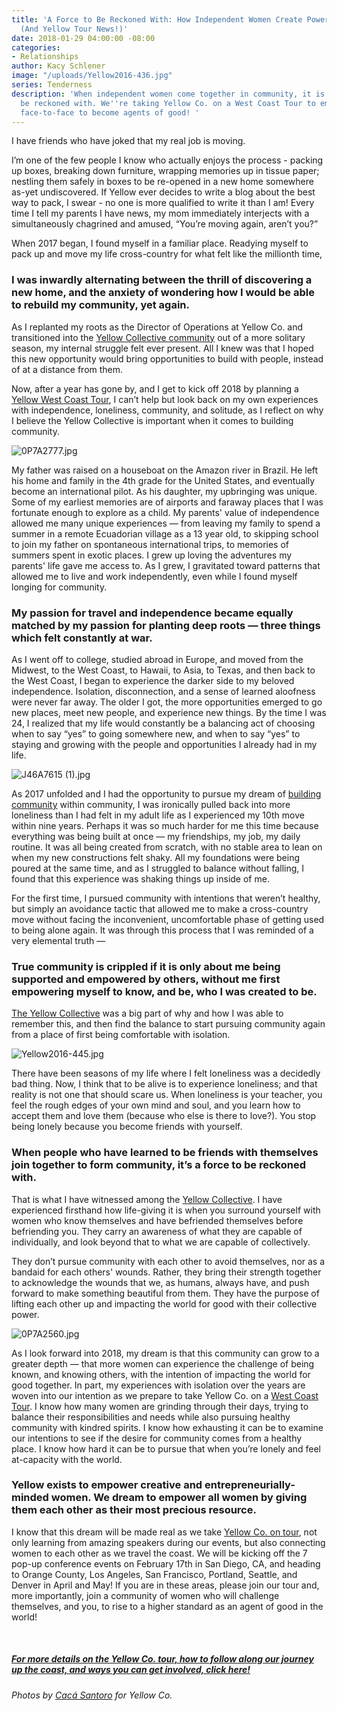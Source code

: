 ```yaml
---
title: 'A Force to Be Reckoned With: How Independent Women Create Powerful Community
  (And Yellow Tour News!)'
date: 2018-01-29 04:00:00 -08:00
categories:
- Relationships
author: Kacy Schlener
image: "/uploads/Yellow2016-436.jpg"
series: Tenderness
description: 'When independent women come together in community, it is a force to
  be reckoned with. We''re taking Yellow Co. on a West Coast Tour to empower women
  face-to-face to become agents of good! '
---
```


I have friends who have joked that my real job is moving.

I’m one of the few people I know who actually enjoys the process - packing up boxes, breaking down furniture, wrapping memories up in tissue paper; nestling them safely in boxes to be re-opened in a new home somewhere as-yet undiscovered. If Yellow ever decides to write a blog about the best way to pack, I swear - no one is more qualified to write it than I am! Every time I tell my parents I have news, my mom immediately interjects with a simultaneously chagrined and amused, “You’re moving again, aren’t you?”

When 2017 began, I found myself in a familiar place. Readying myself to pack up and move my life cross-country for what felt like the millionth time,

### I was inwardly alternating between the thrill of discovering a new home, and the anxiety of wondering how I would be able to rebuild my community, yet again.

As I replanted my roots as the Director of Operations at Yellow Co. and transitioned into the [Yellow Collective community](https://yellowco.co/membership/) out of a more solitary season, my internal struggle felt ever present. All I knew was that I hoped this new opportunity would bring opportunities to build with people, instead of at a distance from them.

Now, after a year has gone by, and I get to kick off 2018 by planning a [Yellow West Coast Tour](https://yellowcollective.lpages.co/yellow-west-coast-tour-2018/), I can’t help but look back on my own experiences with independence, loneliness, community, and solitude, as I reflect on why I believe the Yellow Collective is important when it comes to building community.

![0P7A2777.jpg](/uploads/0P7A2777.jpg)

My father was raised on a houseboat on the Amazon river in Brazil. He left his home and family in the 4th grade for the United States, and eventually become an international pilot. As his daughter, my upbringing was unique. Some of my earliest memories are of airports and faraway places that I was fortunate enough to explore as a child. My parents' value of independence allowed me many unique experiences — from leaving my family to spend a summer in a remote Ecuadorian village as a 13 year old, to skipping school to join my father on spontaneous international trips, to memories of summers spent in exotic places. I grew up loving the adventures my parents' life gave me access to. As I grew, I gravitated toward patterns that allowed me to live and work independently, even while I found myself longing for community.

### My passion for travel and independence became equally matched by my passion for planting deep roots — three things which felt constantly at war.

As I went off to college, studied abroad in Europe, and moved from the Midwest, to the West Coast, to Hawaii, to Asia, to Texas, and then back to the West Coast, I began to experience the darker side to my beloved independence. Isolation, disconnection, and a sense of learned aloofness were never far away. The older I got, the more opportunities emerged to go new places, meet new people, and experience new things. By the time I was 24, I realized that my life would constantly be a balancing act of choosing when to say “yes” to going somewhere new, and when to say “yes” to staying and growing with the people and opportunities I already had in my life.

![J46A7615 (1).jpg](/uploads/J46A7615%20(1).jpg)

As 2017 unfolded and I had the opportunity to pursue my dream of [building community](https://yellowco.co/membership/) within community, I was ironically pulled back into more loneliness than I had felt in my adult life as I experienced my 10th move within nine years. Perhaps it was so much harder for me this time because everything was being built at once — my friendships, my job, my daily routine. It was all being created from scratch, with no stable area to lean on when my new constructions felt shaky. All my foundations were being poured at the same time, and as I struggled to balance without falling, I found that this experience was shaking things up inside of me.

For the first time, I pursued community with intentions that weren’t healthy, but simply an avoidance tactic that allowed me to make a cross-country move without facing the inconvenient, uncomfortable phase of getting used to being alone again. It was through this process that I was reminded of a very elemental truth —

### True community is crippled if it is only about me being supported and empowered by others, without me first empowering myself to know, and be, who I was created to be.

[The Yellow Collective](https://yellowco.co/membership/) was a big part of why and how I was able to remember this, and then find the balance to start pursuing community again from a place of first being comfortable with isolation.

![Yellow2016-445.jpg](/uploads/Yellow2016-445.jpg)

There have been seasons of my life where I felt loneliness was a decidedly bad thing. Now, I think that to be alive is to experience loneliness; and that reality is not one that should scare us. When loneliness is your teacher, you feel the rough edges of your own mind and soul, and you learn how to accept them and love them (because who else is there to love?). You stop being lonely because you become friends with yourself.

### When people who have learned to be friends with themselves join together to form community, it’s a force to be reckoned with.

That is what I have witnessed among the [Yellow Collective](https://yellowco.co/membership/). I have experienced firsthand how life-giving it is when you surround yourself with women who know themselves and have befriended themselves before befriending you. They carry an awareness of what they are capable of individually, and look beyond that to what we are capable of collectively.

They don’t pursue community with each other to avoid themselves, nor as a bandaid for each others' wounds. Rather, they bring their strength together to acknowledge the wounds that we, as humans, always have, and push forward to make something beautiful from them. They have the purpose of lifting each other up and impacting the world for good with their collective power.

![0P7A2560.jpg](/uploads/0P7A2560.jpg)

As I look forward into 2018, my dream is that this community can grow to a greater depth — that more women can experience the challenge of being known, and knowing others, with the intention of impacting the world for good together. In part, my experiences with isolation over the years are woven into our intention as we prepare to take Yellow Co. on a [West Coast Tour](https://yellowcollective.lpages.co/yellow-west-coast-tour-2018/). I know how many women are grinding through their days, trying to balance their responsibilities and needs while also pursuing healthy community with kindred spirits. I know how exhausting it can be to examine our intentions to see if the desire for community comes from a healthy place. I know how hard it can be to pursue that when you’re lonely and feel at-capacity with the world.

### Yellow exists to empower creative and entrepreneurially-minded women. We dream to empower all women by giving them each other as their most precious resource.

I know that this dream will be made real as we take [Yellow Co. on tour](https://yellowcollective.lpages.co/yellow-west-coast-tour-2018/), not only learning from amazing speakers during our events, but also connecting women to each other as we travel the coast. We will be kicking off the 7 pop-up conference events on February 17th in San Diego, CA, and heading to Orange County, Los Angeles, San Francisco, Portland, Seattle, and Denver in April and May! If you are in these areas, please join our tour and, more importantly, join a community of women who will challenge themselves, and you, to rise to a higher standard as an agent of good in the world!

<br>

##### [For more details on the Yellow Co. tour, how to follow along our journey up the coast, and ways you can get involved, click here!](https://yellowcollective.lpages.co/yellow-west-coast-tour-2018/)

*Photos by [Cacá Santoro](http://cacasantoro.com/) for Yellow Co.*